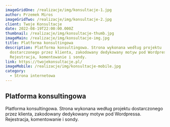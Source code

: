 ```yaml
---
imageGridOne: /realizacje/img/konsultacje-1.jpg
author: Przemek Miros
imageGridTwo: /realizacje/img/konsultacje-2.jpg
client: Twoje Konsultacje
date: 2022-08-19T22:00:00.000Z
thumbnail: /realizacje/img/konsultacje-thumb.jpg
imageMain: /realizacje/img/konsultacje-img.jpg
title: Platforma konsultingowa
description: Platforma konsultingowa. Strona wykonana według projektu
  dostarczonego przez klienta, zakodowany dedykowany motyw pod Wordpressa.
  Rejestracja, komentowanie i sondy.
link: https://twojekonsultacje.pl/
imageMobile: /realizacje/img/konsultacje-mobile.jpg
category:
  - Strona internetowa
---
```


## Platforma konsultingowa

Platforma konsultingowa. Strona wykonana według projektu dostarczonego przez klienta, zakodowany dedykowany motyw pod Wordpressa. Rejestracja, komentowanie i sondy.

